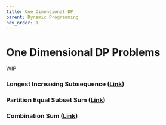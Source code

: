 ```yaml
---
title: One Dimensional DP
parent: Dynamic Programming
nav_order: 1
---
```

# One Dimensional DP Problems
WIP

### Longest Increasing Subsequence ([Link](https://leetcode.com/problems/longest-increasing-subsequence/))

### Partition Equal Subset Sum ([Link](https://leetcode.com/problems/partition-equal-subset-sum/description/))

### Combination Sum ([Link](https://leetcode.com/problems/combination-sum-iv/description/))
